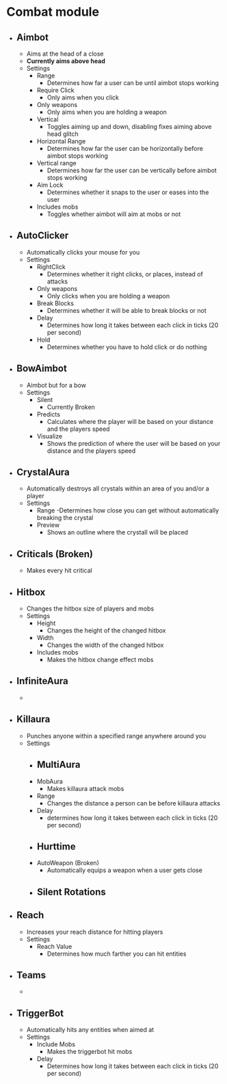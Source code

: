 # Combat module

* ## Aimbot
  - Aims at the head of a close
  - **Currently aims above head**
  - Settings
    - Range
      - Determines how far a user can be until aimbot stops working
    - Require Click
      - Only aims when you click
    - Only weapons
      - Only aims when you are holding a weapon
    - Vertical
      - Toggles aiming up and down, disabling fixes aiming above head glitch
    - Horizontal Range
      - Determines how far the user can be horizontally before aimbot stops working
    - Vertical range
      - Determines how far the user can be vertically before aimbot stops working
    - Aim Lock
      - Determines whether it snaps to the user or eases into the user
    - Includes mobs
      - Toggles whether aimbot will aim at mobs or not

* ## AutoClicker
  - Automatically clicks your mouse for you
  - Settings
    - RightClick
      - Determines whether it right clicks, or places, instead of attacks
    - Only weapons
      - Only clicks when you are holding a weapon
    - Break Blocks
      - Determines whether it will be able to break blocks or not
    - Delay
      - Determines how long it takes between each click in ticks (20 per second)
    - Hold
      - Determines whether you have to hold click or do nothing

* ## BowAimbot
  - Aimbot but for a bow
  - Settings
    - Silent
      - Currently Broken
    - Predicts
      - Calculates where the player will be based on your distance and the players speed 
    - Visualize
      - Shows the prediction of where the user will be based on your distance and the players speed

* ## CrystalAura
  - Automatically destroys all crystals within an area of you and/or a player
  - Settings
    - Range
      -Determines how close you can get without automatically breaking the crystal
    - Preview
      - Shows an outline where the crystall will be placed

* ## Criticals (Broken)
  - Makes every hit critical 

* ## Hitbox
  - Changes the hitbox size of players and mobs
  - Settings
    - Height
      - Changes the height of the changed hitbox
    - Width
      - Changes the width of the changed hitbox
    - Includes mobs
      - Makes the hitbox change effect mobs

* ## InfiniteAura
  -

* ## Killaura
  - Punches anyone within a specified range anywhere around you
  - Settings
    - MultiAura
      -
    - MobAura
      - Makes killaura attack mobs
    - Range
      - Changes the distance a person can be before killaura attacks
    - Delay
      - determines how long it takes between each click in ticks (20 per second)
    - Hurttime
      -
    - AutoWeapon (Broken)
      - Automatically equips a weapon when a user gets close
    - Silent Rotations
      -

* ## Reach
  - Increases your reach distance for hitting players
  - Settings
    - Reach Value
      - Determines how much farther you can hit entities

* ## Teams
  -

* ## TriggerBot
  - Automatically hits any entities when aimed at
  - Settings
    - Include Mobs
      - Makes the triggerbot hit mobs
    - Delay 
      - Determines how long it takes between each click in ticks (20 per second)